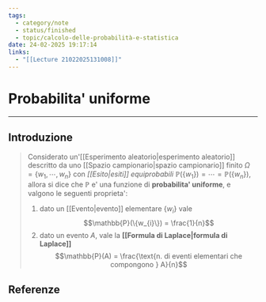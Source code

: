 ```yaml
---
tags:
  - category/note
  - status/finished
  - topic/calcolo-delle-probabilità-e-statistica
date: 24-02-2025 19:17:14
links:
  - "[[Lecture 21022025131008]]"
---
```

# Probabilita' uniforme
---
## Introduzione
> Considerato un'[[Esperimento aleatorio|esperimento aleatorio]] descritto da uno [[Spazio campionario|spazio campionario]] finito $\Omega = \{w_{1}, \cdots, w_{n}\}$ con _[[Esito|esiti]] equiprobabili_ $\mathbb{P}(\{w_{1}\}) = \cdots = \mathbb{P}(\{w_{n}\})$, allora si dice che $\mathbb{P}$ e' una funzione di **probabilita' uniforme**, e valgono le seguenti proprieta':
> 1. dato un [[Evento|evento]] elementare $\{w_{i}\}$ vale $$\mathbb{P}(\{w_{i}\}) = \frac{1}{n}$$
> 2. dato un evento $A$, vale la **[[Formula di Laplace|formula di Laplace]]** $$\mathbb{P}(A) = \frac{\text{n. di eventi elementari che compongono } A}{n}$$

## Referenze
